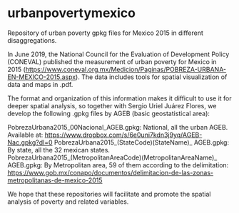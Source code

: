 # urbanpovertymexico
Repository of urban poverty gpkg files for Mexico 2015 in different disaggregations.

In June 2019, the National Council for the Evaluation of Development Policy (CONEVAL) published the measurement of urban poverty for Mexico in 2015 (https://www.coneval.org.mx/Medicion/Paginas/POBREZA-URBANA-EN-MEXICO-2015.aspx). The data includes tools for spatial visualization of data and maps in .pdf.

The format and organization of this information makes it difficult to use it for deeper spatial analysis, so together with Sergio Uriel Juárez Flores, we develop the following .gpkg files by AGEB (basic geostatistical area):

PobrezaUrbana2015_00Nacional_AGEB.gpkg: National, all the urban AGEB. Available at: https://www.dropbox.com/s/6e0uni7kdn3j9yq/AGEB-Nac.gpkg?dl=0
PobrezaUrbana2015_(StateCode)(StateName)_ AGEB.gpkg: By state, all the 32 mexican states.
PobrezaUrbana2015_(MetropolitanAreaCode)(MetropolitanAreaName)_ AGEB.gpkg: By Metropolitan area, 59 of them according to the delimitation: https://www.gob.mx/conapo/documentos/delimitacion-de-las-zonas-metropolitanas-de-mexico-2015 

We hope that these repositories will facilitate and promote the spatial analysis of poverty and related variables.
